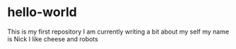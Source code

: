 # hello-world
This is my first repository
I am currently writing a bit about my self
my name is Nick
I like cheese and robots
